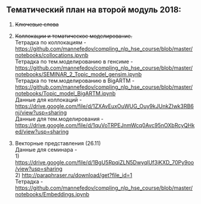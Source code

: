
## Тематический план на второй модуль 2018:

1. ~~Ключевые слова~~  

2. ~~Коллокации и тематическое моделирование.~~  
Тетрадка по коллокациям - <https://github.com/mannefedov/compling_nlp_hse_course/blob/master/notebooks/collocations.ipynb>  
Тетрадка по тем.моделированию в генсиме - <https://github.com/mannefedov/compling_nlp_hse_course/blob/master/notebooks/SEMINAR_2_Topic_model_gensim.ipynb>  
Тетрадка по тем.моделированию в BigARTM - <https://github.com/mannefedov/compling_nlp_hse_course/blob/master/notebooks/Topic_model_BigARTM.ipynb>  
Данные для коллокаций - <https://drive.google.com/file/d/1ZXAvEuxOuWUG_Ouy9kJUnkZIwk3RB6nj/view?usp=sharing>  
Данные для тем.моделирования - <https://drive.google.com/file/d/1quVoTRPEJnmWcq0Avc95nOXbRcyQHked/view?usp=sharing>


3.  Векторные представления (26.11)  
        Данные для семинара -  
        1) <https://drive.google.com/file/d/1BgU5RpqiZLN5DwyqlUf3jKXD_70Py9oo/view?usp=sharing>  
        2) <http://paraphraser.ru/download/get?file_id=1>  
        Тетрадка - <https://github.com/mannefedov/compling_nlp_hse_course/blob/master/notebooks/Embeddings.ipynb>
        
        
